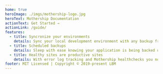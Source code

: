 ```yaml
---
home: true
heroImage: ./imgs/mothership-logo.jpg
heroText: Mothership Documentation
actionText: Get Started →
actionLink: /guide/
features:
  - title: Syncronize your environments
    details: Sync your local development environment with any backup from production, staging, or other environment in seconds.
  - title: Scheduled backups
    details: Sleep with ease knowing your application is being backed up daily, weekly, monthly and even yearly at regular intervals.
  - title: Healthy sites are productive sites
    details: With error log tracking and Mothership healthchecks you no longer have to comb your application for errors.
footer: MIT Licensed | Copyright © 2019-present LBM
---
```

